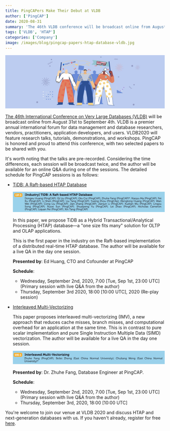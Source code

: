 ```yaml
---
title: PingCAPers Make Their Debut at VLDB
author: ['PingCAP']
date: 2020-08-31
summary: 'The 46th VLDB conference will be broadcast online from August 31st to September 4th. PingCAP is honored to attend this conference, and we will share two papers with you TiDB: A Raft-based HTAP Database and Interleaved Multi-Vectorizing.'
tags: ['VLDB', 'HTAP']
categories: ['Company']
image: /images/blog/pingcap-papers-htap-database-vldb.jpg
---
```


![PingCAP shares papers about an HTAP database at VLDB](media/pingcap-papers-htap-database-vldb.jpg)

[The 46th International Conference on Very Large Databases (VLDB)](https://vldb2020.org/) will be broadcast online from August 31st to September 4th. VLDB is a premier annual international forum for data management and database researchers, vendors, practitioners, application developers, and users. VLDB2020 will feature research talks, tutorials, demonstrations, and workshops. PingCAP is honored and proud to attend this conference, with two selected papers to be shared with you.

It's worth noting that the talks are pre-recorded. Considering the time differences, each session will be broadcast twice, and the author will be available for an online Q&A during one of the sessions. The detailed schedule for PingCAP sessions is as follows:

* [TiDB: A Raft-based HTAP Database](https://vldb2020.org/program_flat.html?p=13F-2#)

    ![Authors of TiDB: A Raft-based HTAP Database](media/raft-based-htap-database-authors.jpg)

    In this paper, we propose TiDB as a Hybrid Transactional/Analytical Processing (HTAP) database—a "one size fits many" solution for OLTP and OLAP applications.

    This is the first paper in the industry on the Raft-based implementation of a distributed real-time HTAP database. The author will be available for a live QA in the day one session.

    **Presented by**: Ed Huang, CTO and Cofounder at PingCAP

    **Schedule**:

    * Wednesday, September 2nd, 2020, 7:00 [Tue, Sep 1st, 23:00 UTC] (Primary session with live Q&A from the author)
    * Thursday, September 3rd 2020, 18:00 [10:00 UTC], 2020 (Re-play session)

* [Interleaved Multi-Vectorizing](https://vldb2020.org/program_flat.html?p=03E-1)

    This paper proposes interleaved multi-vectorizing (IMV), a new approach that reduces cache misses, branch misses, and computational overhead for an application at the same time. This is in contrast to pure scalar implementation and pure Single Instruction Multiple Data (SIMD) vectorization. The author will be available for a live QA in the day one session.

    ![Interleaved Multi-Vectorizing](media/interleaved-multi-vectorizing.jpg)

    **Presented by**: Dr. Zhuhe Fang, Database Engineer at PingCAP.

    **Schedule**:

    * Wednesday, September 2nd, 2020, 7:00 [Tue, Sep 1st, 23:00 UTC] (Primary session with live Q&A from the author)
    * Thursday, September 3rd, 2020, 18:00 [10:00 UTC]

You're welcome to join our venue at VLDB 2020 and discuss HTAP and next-generation databases with us. If you haven't already, register for free [here](https://tokyo.vldb2020.org/).
